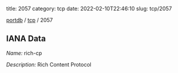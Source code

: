 title: 2057
category: tcp
date: 2022-02-10T22:46:10
slug: tcp/2057

[portdb](/) / [tcp](/category/tcp.html) / 2057


## IANA Data

_Name:_ rich-cp

_Description:_ Rich Content Protocol

